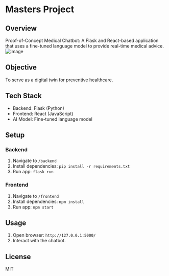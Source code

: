 # Masters Project

## Overview
Proof-of-Concept Medical Chatbot: A Flask and React-based application that uses a fine-tuned language model to provide real-time medical advice.
![image](https://github.com/lindalen/masters-project/assets/43276209/a4bae4f4-b350-414f-bc4c-4c5efd76b084)

## Objective
To serve as a digital twin for preventive healthcare.

## Tech Stack
- Backend: Flask (Python)
- Frontend: React (JavaScript)
- AI Model: Fine-tuned language model

## Setup

### Backend
1. Navigate to `/backend`
2. Install dependencies: `pip install -r requirements.txt`
3. Run app: `flask run`

### Frontend
1. Navigate to `/frontend`
2. Install dependencies: `npm install`
3. Run app: `npm start`

## Usage
1. Open browser: `http://127.0.0.1:5000/`
2. Interact with the chatbot.

## License
MIT

